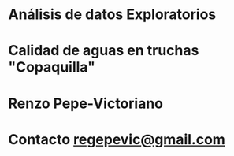 # Análisis de datos Exploratorios
# Calidad de aguas en truchas "Copaquilla"
# Renzo Pepe-Victoriano
# Contacto regepevic@gmail.com
